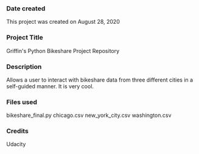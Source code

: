 ### Date created
This project was created on August 28, 2020

### Project Title
Griffin's Python Bikeshare Project Repository

### Description
Allows a user to interact with bikeshare data from three different cities in a self-guided manner. It is very cool.

### Files used
bikeshare_final.py
chicago.csv
new_york_city.csv
washington.csv

### Credits
Udacity
